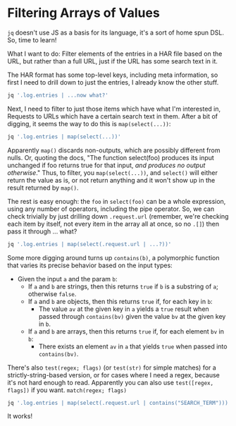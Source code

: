 Filtering Arrays of Values
==========================

`jq` doesn't use JS as a basis for its language, it's a sort of home spun DSL.  So, time to learn!

What I want to do: Filter elements of the entries in a HAR file based on the URL, but rather than a full URL, just if the URL has some search text in it.

The HAR format has some top-level keys, including meta information, so first I need to drill down to just the entries, I already know the other stuff.

```sh
jq '.log.entries | ...now what?'
```

Next, I need to filter to just those items which have what I'm interested in, Requests to URLs which have a certain search text in them.  After a bit of digging, it seems the way to do this is `map(select(...))`:

```sh
jq '.log.entries | map(select(...))'
```

Apparently `map()` discards non-outputs, which are possibly different from nulls.  Or, quoting the docs, "The function select(foo) produces its input unchanged if foo returns true for that input, _and produces no output otherwise_."  Thus, to filter, you `map(select(...))`, and `select()` will either return the value as is, or not return anything and it won't show up in the result returned by `map()`.

The rest is easy enough: the `foo` in `select(foo)` can be a whole expression, using any number of operators, including the pipe operator.  So, we can check trivially by just drilling down `.request.url` (remember, we're checking each item by itself, not every item in the array all at once, so no `.[]`) then pass it through ... what?

```sh
jq '.log.entries | map(select(.request.url | ...?))'
```

Some more digging around turns up `contains(b)`, a polymorphic function that varies its precise behavior based on the input types:
- Given the input `a` and the param `b`:
    - If `a` and `b` are strings, then this returns `true` if `b` is a substring of `a`; otherwise `false`.
    - If `a` and `b` are objects, then this returns `true` if, for each key in `b`:
        - The value `av` at the given key in `a` yields a `true` result when passed through `contains(bv)` given the value `bv` at the given key in `b`.
    - If `a` and `b` are arrays, then this returns `true` if, for each element `bv` in `b`:
        - There exists an element `av` in `a` that yields `true` when passed into `contains(bv)`.

There's also `test(regex; flags)` (or `test(str)` for simple matches) for a strictly-string-based version, or for cases where I need a regex, because it's not hard enough to read.  Apparently you can also use `test([regex, flags])` if you want.  `match(regex; flags)`

```sh
jq '.log.entries | map(select(.request.url | contains("SEARCH_TERM")))'
```

It works!
